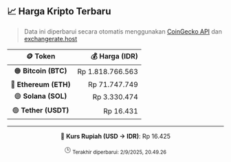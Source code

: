 

<!-- HARGA_KRIPTO -->
## 📈 Harga Kripto Terbaru

> Data ini diperbarui secara otomatis menggunakan [CoinGecko API](https://www.coingecko.com/) dan [exchangerate.host](https://exchangerate.host/)

<div align="center">

| 🪙 Token | 💰 Harga (IDR) |
|:------:|---------------:|
| 🟠 **Bitcoin (BTC)**   | Rp 1.818.766.563 |
| 🔵 **Ethereum (ETH)**  | Rp 71.747.749 |
| 🟣 **Solana (SOL)**    | Rp 3.330.474 |
| 🟢 **Tether (USDT)**   | Rp 16.431 |

---

💱 **Kurs Rupiah (USD → IDR)**: Rp 16.425

🕒 <sub>Terakhir diperbarui: 2/9/2025, 20.49.26</sub>

</div>
<!-- /HARGA_KRIPTO -->